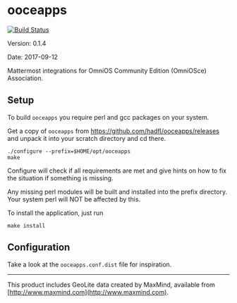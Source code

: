 ooceapps
========

[![Build Status](https://travis-ci.org/hadfl/ooceapps.svg?branch=master)](https://travis-ci.org/hadfl/ooceapps)

Version: 0.1.4

Date: 2017-09-12

Mattermost integrations for OmniOS Community Edition (OmniOSce) Association.

Setup
-----

To build `ooceapps` you require perl and gcc packages on your
system.

Get a copy of `ooceapps` from https://github.com/hadfl/ooceapps/releases
and unpack it into your scratch directory and cd there.

    ./configure --prefix=$HOME/opt/ooceapps
    make

Configure will check if all requirements are met and give
hints on how to fix the situation if something is missing.

Any missing perl modules will be built and installed into the prefix
directory. Your system perl will NOT be affected by this.

To install the application, just run

    make install

Configuration
-------------

Take a look at the `ooceapps.conf.dist` file for inspiration.

---
This product includes GeoLite data created by MaxMind, available from
[http://www.maxmind.com](http://www.maxmind.com).

